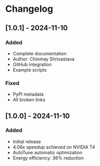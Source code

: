 # Changelog

## [1.0.1] - 2024-11-10
### Added
- Complete documentation
- Author: Chinmay Shrivastava
- GitHub integration
- Example scripts

### Fixed
- PyPI metadata
- All broken links

## [1.0.0] - 2024-11-10
### Added
- Initial release
- 4.06x speedup achieved on NVIDIA T4
- AutoTune automatic optimization
- Energy efficiency: 36% reduction
